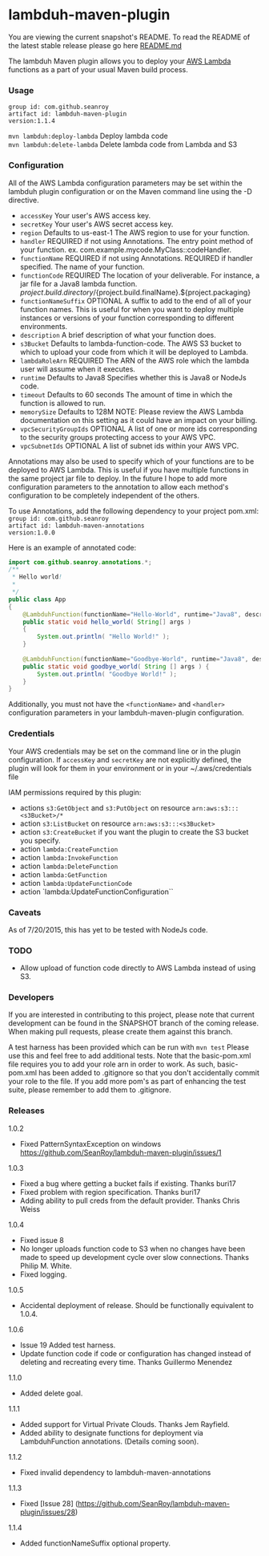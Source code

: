# lambduh-maven-plugin

You are viewing the current snapshot's README.  To read the README of the latest stable release please go here [README.md](https://github.com/SeanRoy/lambduh-maven-plugin/blob/master/README.md)

The lambduh Maven plugin allows you to deploy your [AWS Lambda](http://aws.amazon.com/lambda/) functions
as a part of your usual Maven build process.

### Usage
`group id: com.github.seanroy`<br />
`artifact id: lambduh-maven-plugin`<br />
`version:1.1.4`<br />

`mvn lambduh:deploy-lambda`  Deploy lambda code <br />
`mvn lambduh:delete-lambda`  Delete lambda code from Lambda and S3 <br />

### Configuration
All of the AWS Lambda configuration parameters may be set within the lambduh plugin configuration or
on the Maven command line using the -D directive.

* `accessKey` Your user's AWS access key.
* `secretKey` Your user's AWS secret access key.
* `region` Defaults to us-east-1 The AWS region to use for your function.
* `handler` REQUIRED if not using Annotations. The entry point method of your function. ex. com.example.mycode.MyClass::codeHandler.
* `functionName` REQUIRED if not using Annotations. REQUIRED if handler specified. The name of your function.
* `functionCode` REQUIRED The location of your deliverable. For instance, a jar file for a Java8 lambda function.
${project.build.directory}/${project.build.finalName}.${project.packaging}
* `functionNameSuffix` OPTIONAL A suffix to add to the end of all of your function names.  This is useful for when you
want to deploy multiple instances or versions of your function corresponding to different environments.
* `description` A brief description of what your function does.
* `s3Bucket` Defaults to lambda-function-code. The AWS S3 bucket to which to upload your code from which it will be deployed to Lambda.
* `lambdaRoleArn` REQUIRED The ARN of the AWS role which the lambda user will assume when it executes.
* `runtime` Defaults to Java8 Specifies whether this is Java8 or NodeJs code.
* `timeout` Defaults to 60 seconds The amount of time in which the function is allowed to run.
* `memorySize` Defaults to 128M NOTE: Please review the AWS Lambda documentation on this setting as it could have an impact on your billing.
* `vpcSecurityGroupIds` OPTIONAL A list of one or more ids corresponding to the security groups protecting access to your AWS VPC.
* `vpcSubnetIds` OPTIONAL A list of subnet ids within your AWS VPC.

Annotations may also be used to specify which of your functions are to be deployed to AWS Lambda.  This is useful
if you have multiple functions in the same project jar file to deploy.  In the future I hope to add more configuration parameters to
the annotation to allow each method's configuration to be completely independent of the others.

To use Annotations, add the following dependency to your project pom.xml:<br />
`group id: com.github.seanroy`<br />
`artifact id: lambduh-maven-annotations`<br />
`version:1.0.0`<br />

Here is an example of annotated code:

```java
import com.github.seanroy.annotations.*;
/**
 * Hello world!
 *
 */
public class App
{
    @LambduhFunction(functionName="Hello-World", runtime="Java8", description="Hello World test")
    public static void hello_world( String[] args )
    {
        System.out.println( "Hello World!" );
    }
    
    @LambduhFunction(functionName="Goodbye-World", runtime="Java8", description="Goodbye World test")
    public static void goodbye_world( String [] args ) {
        System.out.println( "Goodbye World!" );
    }
}
```

Additionally, you must not have the `<functionName>` and `<handler>` configuration parameters in your
lambduh-maven-plugin configuration.

### Credentials
Your AWS credentials may be set on the command line or in the plugin configuration. If `accessKey` and
`secretKey` are not explicitly defined, the plugin will look for them in your environment or in your
~/.aws/credentials file

IAM permissions required by this plugin:
* actions `s3:GetObject` and `s3:PutObject` on resource `arn:aws:s3:::<s3Bucket>/*`
* action `s3:ListBucket` on resource `arn:aws:s3:::<s3Bucket>`
* action `s3:CreateBucket` if you want the plugin to create the S3 bucket you specify.
* action `lambda:CreateFunction`
* action `lambda:InvokeFunction`
* action `lambda:DeleteFunction`
* action `lambda:GetFunction`
* action `lambda:UpdateFunctionCode`
* action `lambda:UpdateFunctionConfiguration``

### Caveats
As of 7/20/2015, this has yet to be tested with NodeJs code.

### TODO
* Allow upload of function code directly to AWS Lambda instead of using S3.

### Developers
If you are interested in contributing to this project, please note that current development can be found in the SNAPSHOT branch of the coming release.  When making pull requests, please create them against this branch.

A test harness has been provided which can be run with `mvn test` Please use 
this and feel free to add additional tests. Note that the basic-pom.xml file
requires you to add your role arn in order to work.  As such, basic-pom.xml
has been added to .gitignore so that you don't accidentally commit your role
to the file.  If you add more pom's as part of enhancing the test suite,
please remember to add them to .gitignore.

### Releases
1.0.2 
* Fixed PatternSyntaxException on windows https://github.com/SeanRoy/lambduh-maven-plugin/issues/1

1.0.3 
* Fixed a bug where getting a bucket fails if existing. Thanks buri17
* Fixed problem with region specification. Thanks buri17
* Adding ability to pull creds from the default provider. Thanks Chris Weiss

1.0.4
* Fixed issue 8
* No longer uploads function code to S3 when no changes have been made to speed up
  development cycle over slow connections.  Thanks Philip M. White.
* Fixed logging.

1.0.5
* Accidental deployment of release.  Should be functionally equivalent to 
1.0.4.

1.0.6
* Issue 19 Added test harness.
* Update function code if code or configuration has changed instead of
deleting and recreating every time.  Thanks Guillermo Menendez

1.1.0
* Added delete goal.

1.1.1
* Added support for Virtual Private Clouds. Thanks Jem Rayfield.
* Added ability to designate functions for deployment via LambduhFunction annotations. (Details coming soon).

1.1.2
* Fixed invalid dependency to lambduh-maven-annotations

1.1.3
* Fixed [Issue 28] (https://github.com/SeanRoy/lambduh-maven-plugin/issues/28)

1.1.4
* Added functionNameSuffix optional property.
